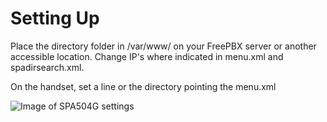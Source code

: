 # Setting Up
Place the directory folder in /var/www/ on your FreePBX server or another accessible location.
Change IP's where indicated in menu.xml and spadirsearch.xml.

On the handset, set a line or the directory pointing the menu.xml

![Image of SPA504G settings](http://i.imgur.com/5PoOqdE.png)
